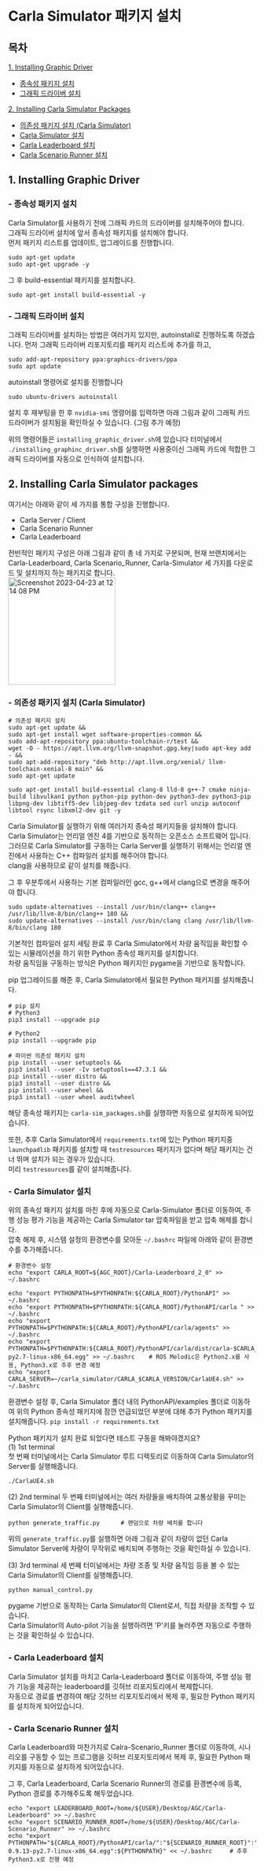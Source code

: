 # Carla Simulator 패키지 설치
## 목차
[1. Installing Graphic Driver](#1-installing-graphic-driver)
- [종속성 패키지 설치](#종속성-패키지-설치)
- [그래픽 드라이버 설치](#그래픽-드라이버-설치)

[2. Installing Carla Simulator Packages](#2-installing-carla-simulator-packages)
- [의존성 패키지 설치 (Carla Simulator)](#의존성-패키지-설치-carla-simulator)
- [Carla Simulator 설치](#carla-simulator-설치)
- [Carla Leaderboard 설치](#carla-leaderboard-설치)
- [Carla Scenario Runner 설치](#carla-scenario-runner-설치)

## 1. Installing Graphic Driver
### - 종속성 패키지 설치
Carla Simulator를 사용하기 전에 그래픽 카드의 드라이버를 설치해주어야 합니다.  
그래픽 드라이버 설치에 앞서 종속성 패키지를 설치해야 합니다.  
먼저 패키지 리스트를 업데이트, 업그레이드를 진행합니다.
```shell
sudo apt-get update
sudo apt-get upgrade -y
```

그 후 build-essential 패키지를 설치합니다.
```shell
sudo apt-get install build-essential -y
```

### - 그래픽 드라이버 설치
그래픽 드라이버를 설치하는 방법은 여러가지 있지만, autoinstall로 진행하도록 하겠습니다.
먼저 그래픽 드라이버 리포지토리를 패키지 리스트에 추가를 하고,
```shell
sudo add-apt-repository ppa:graphics-drivers/ppa
sudo apt update
```

autoinstall 명령어로 설치를 진행합니다
```shell
sudo ubuntu-drivers autoinstall
```

설치 후 재부팅을 한 후 `nvidia-smi` 명령어를 입력하면 아래 그림과 같이 그래픽 카드 드라이버가 설치됨을 확인하실 수 있습니다. (그림 추가 예정)

위의 명령어들은 `installing_graphic_driver.sh`에 있습니다
터미널에서 `./installing_graphinc_driver.sh`를 실행하면 사용중이신 그래픽 카드에 적합한 그래픽 드라이버를 자동으로 인식하여 설치합니다.

## 2. Installing Carla Simulator packages
여기서는 아래와 같이 세 가지를 통합 구성을 진행합니다. 
- Carla Server / Client 
- Carla Scenario Runner
- Carla Leaderboard

전반적인 패키지 구성은 아래 그림과 같이 총 네 가지로 구분되며, 현재 브랜치에서는 Carla-Leaderboard, Carla Scenario_Runner, Carla-Simulator 세 가지를 다운로드 및 설치까지 하는 패키지로 합니다.  
<img width="218" alt="Screenshot 2023-04-23 at 12 14 08 PM" src="https://user-images.githubusercontent.com/128343128/233817757-631d04de-7696-4e37-9980-7bd3a1f707af.png">

### - 의존성 패키지 설치 (Carla Simulator)
```shell
# 의존성 패키지 설치
sudo apt-get update &&
sudo apt-get install wget software-properties-common &&
sudo add-apt-repository ppa:ubuntu-toolchain-r/test &&
wget -O - https://apt.llvm.org/llvm-snapshot.gpg.key|sudo apt-key add - &&
sudo apt-add-repository "deb http://apt.llvm.org/xenial/ llvm-toolchain-xenial-8 main" &&
sudo apt-get update

sudo apt-get install build-essential clang-8 lld-8 g++-7 cmake ninja-build libvulkan1 python python-pip python-dev python3-dev python3-pip libpng-dev libtiff5-dev libjpeg-dev tzdata sed curl unzip autoconf libtool rsync libxml2-dev git -y
```
Carla Simulator를 실행하기 위해 여러가지 종속성 패키지들을 설치해야 합니다.  
Carla Simulator는 언리얼 엔진 4를 기반으로 동작하는 오픈소스 소프트웨어 입니다.  
그러므로 Carla Simulator를 구동하는 Carla Server를 실행하기 위해서는 언리얼 엔진에서 사용하는 C++ 컴파일러 설치를 해주어야 합니다.  
clang을 사용하므로 같이 설치를 해줍니다.  

그 후 우분투에서 사용하는 기본 컴파일러인 gcc, g++에서 clang으로 변경을 해주어야 합니다.  
```shell
sudo update-alternatives --install /usr/bin/clang++ clang++ /usr/lib/llvm-8/bin/clang++ 180 &&
sudo update-alternatives --install /usr/bin/clang clang /usr/lib/llvm-8/bin/clang 180
```

기본적인 컴파일러 설치 세팅 완료 후 Carla Simulator에서 차량 움직임을 확인할 수 있는 시뮬레이션을 하기 위한 Python 종속성 패키지를 설치합니다.  
차량 움직임을 구동하는 방식은 Python 패키지인 pygame을 기반으로 동작합니다.

pip 업그레이드를 해준 후, Carla Simulator에서 필요한 Python 패키지를 설치해줍니다.
```shell
# pip 설치
# Python3
pip3 install --upgrade pip

# Python2
pip install --upgrade pip

# 파이썬 의존성 패키지 설치
pip install --user setuptools &&
pip3 install --user -Iv setuptools==47.3.1 &&
pip install --user distro &&
pip3 install --user distro &&
pip install --user wheel &&
pip3 install --user wheel auditwheel

```
해당 종속성 패키지는 `carla-sim_packages.sh`를 실행하면 자동으로 설치하게 되어있습니다.

또한, 추후 Carla Simulator에서 `requirements.txt`에 있는 Python 패키지중 `launchpadlib` 패키지를 설치할 때 `testresources` 패키지가 없다며 해당 패키지는 건너 뛰며 설치가 되는 경우가 있습니다.  
미리 `testresources`를 같이 설치해줍니다.

### - Carla Simulator 설치
위의 종속성 패키지 설치를 마친 후에 자동으로 Carla-Simulator 폴더로 이동하여, 주행 성능 평가 기능을 제공하는 Carla Simulator tar 압축파일을 받고 압축 해제를 합니다.  
압축 해제 후, 시스템 설정의 환경변수를 모아둔 `~/.bashrc` 파일에 아래와 같이 환경변수를 추가해줍니다.  

```shell
# 환경변수 설정
echo "export CARLA_ROOT=${AGC_ROOT}/Carla-Leaderboard_2_0" >> ~/.bashrc

echo "export PYTHONPATH=$PYTHONPATH:${CARLA_ROOT}/PythonAPI" >> ~/.bashrc
echo "export PYTHONPATH=$PYTHONPATH:${CARLA_ROOT}/PythonAPI/carla " >> ~/.bashrc
echo "export PYTHONPATH=$PYTHONPATH:${CARLA_ROOT}/PythonAPI/carla/agents" >> ~/.bashrc
echo "export PYTHONPATH=$PYTHONPATH:${CARLA_ROOT}/PythonAPI/carla/dist/carla-$CARLA_VERSION-py2.7-linux-x86_64.egg" >> ~/.bashrc    # ROS Melodic은 Python2.x를 사용, Python3.x로 추후 변경 예정
echo "export CARLA_SERVER=~/carla_simulator/CARLA_$CARLA_VERSION/CarlaUE4.sh" >> ~/.bashrc
```
환경변수 설정 후, Carla Simulator 폴더 내의 PythonAPI/examples 폴더로 이동하여 위의 Python 종속성 패키지에 잠깐 언급되었던 부분에 대해 추가 Python 패키지를 설치해줍니다.
`pip install -r requirements.txt`

Python 패키지가 설치 완료 되었다면 테스트 구동을 해봐야겠지요?  
(1) 1st terminal   
첫 번째 터미널에서는 Carla Simulator 루트 디렉토리로 이동하여 Carla Simulator의 Server를 실행해줍니다.  
```shell
./CarlaUE4.sh 
```  

(2) 2nd terminal
두 번째 터미널에서는 여러 차량들을 배치하여 교통상황을 꾸미는 Carla Simulator의 Client를 실행해줍니다.  
```shell
python generate_traffic.py      # 랜덤으로 차량 배치를 합니다
```
위의 `generate_traffic.py`를 실행하면 아래 그림과 같이 차량이 없던 Carla Simulator Server에 차량이 무작위로 배치되며 주행하는 것을 확인하실 수 있습니다.

(3) 3rd terminal
세 번째 터미널에서는 차량 조종 및 차량 움직임 등을 볼 수 있는 Carla Simulator의 Client를 실행해줍니다.
```shell
python manual_control.py      
```
pygame 기반으로 동작하는 Carla Simulator의 Client로서, 직접 차량을 조작할 수 있습니다.  
Carla Simulator의 Auto-pilot 기능을 실행하려면 'P'키를 눌러주면 자동으로 주행하는 것을 확인하실 수 있습니다.


### - Carla Leaderboard 설치
Carla Simulator 설치를 마치고 Carla-Leaderboard 폴더로 이동하여, 주행 성능 평가 기능을 제공하는 leaderboard를 깃허브 리포지토리에서 복제합니다.  
자동으로 경로를 변경하여 해당 깃허브 리포지토리에서 복제 후, 필요한 Python 패키지를 설치하게 되어있습니다.  

### - Carla Scenario Runner 설치
Carla Leaderboard와 마찬가지로 Calra-Scenario_Runner 폴더로 이동하여, 시나리오를 구동할 수 있는 프로그램을 깃허브 리포지토리에서 복제 후, 필요한 Python 패키지를 자동으로 설치하게 되어있습니다.

그 후, Carla Leaderboard, Carla Scenario Runner의 경로를 환경변수에 등록, Python 경로를 추가해주도록 해두었습니다.  

```shell
echo "export LEADERBOARD_ROOT=/home/${USER}/Desktop/AGC/Carla-Leaderboard" >> ~/.bashrc
echo "export SCENARIO_RUNNER_ROOT=/home/${USER}/Desktop/AGC/Carla-Scenario_Runner" >> ~/.bashrc
echo "export PYTHONPATH="${CARLA_ROOT}/PythonAPI/carla/":"${SCENARIO_RUNNER_ROOT}":"${LEADERBOARD_ROOT}":"${CARLA_ROOT}/PythonAPI/carla/dist/carla-0.9.13-py2.7-linux-x86_64.egg":${PYTHONPATH}" << ~/.bashrc     # 추후 Python3.x로 진행 예정
```